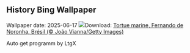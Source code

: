 ## History Bing Wallpaper
Wallpaper date: 2025-06-17
![](https://www.bing.com/th?id=OHR.SeaTurtleBrazil_FR-CA9368188132_UHD.jpg&w=1000)Download: [Tortue marine, Fernando de Noronha, Brésil (© João Vianna/Getty Images)](https://www.bing.com/th?id=OHR.SeaTurtleBrazil_FR-CA9368188132_UHD.jpg)

Auto get programm by LtgX
